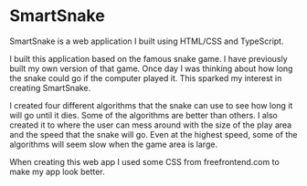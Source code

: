 # SmartSnake
SmartSnake is a web application I built using HTML/CSS and TypeScript.

I built this application based on the famous snake game. I have previously built my own version of that game.
Once day I was thinking about how long the snake could go if the computer played it. This sparked my interest in
creating SmartSnake.

I created four different algorithms that the snake can use to see how long it will go until it dies. Some of the algorithms
are better than others. I also created it to where the user can mess around with the size of the play area and the speed that
the snake will go. Even at the highest speed, some of the algorithms will seem slow when the game area is large.

When creating this web app I used some CSS from freefrontend.com to make my app look better.
